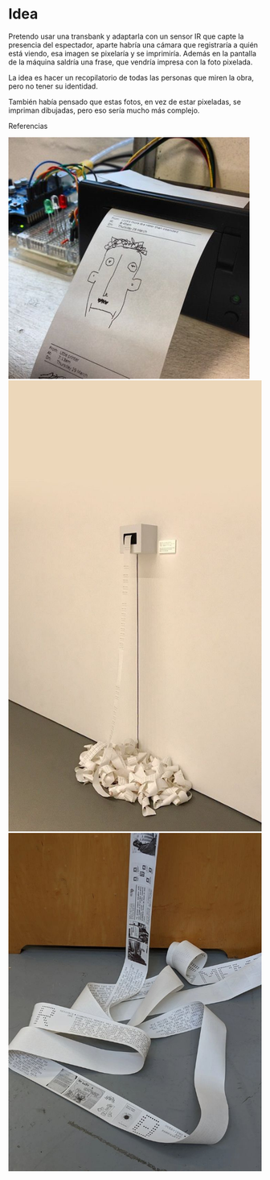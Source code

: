 # Idea
Pretendo usar una transbank y adaptarla con un sensor IR que capte la presencia del espectador, aparte habría una cámara que registraría a quién está viendo,
esa imagen se pixelaría y se imprimiría. Además en la pantalla de la máquina saldría una frase, que vendría impresa con la foto pixelada.

La idea es hacer un recopilatorio de todas las personas que miren la obra, pero no tener su identidad.

También había pensado que estas fotos, en vez de estar pixeladas, se impriman dibujadas, pero eso sería mucho más complejo.

Referencias

![imagenimpresa](./imagenes/dibujoimpreso.jpg)
![imagenimpresa](./imagenes/papeltirado.jpg)
![imagenimpresa](./imagenes/papeltirado2.jpg)
